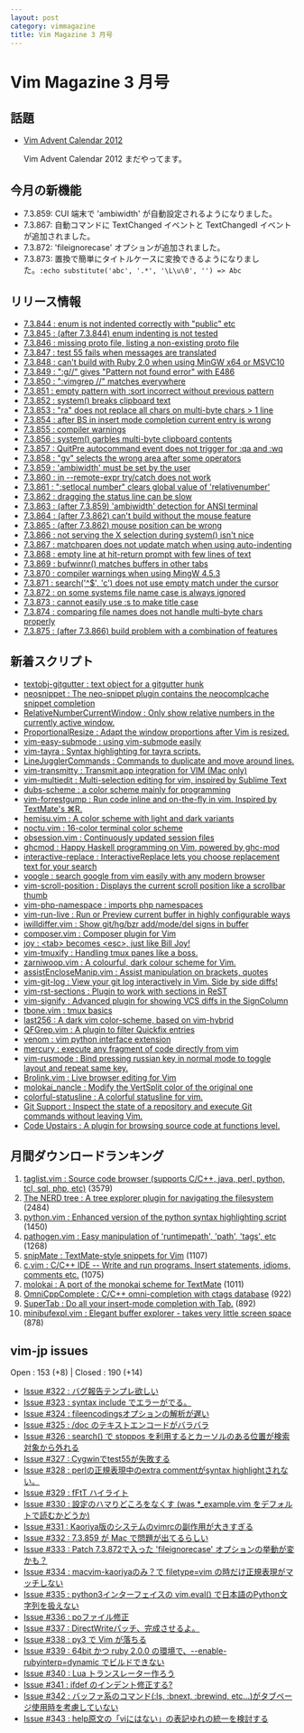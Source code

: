 ```yaml
---
layout: post
category: vimmagazine
title: Vim Magazine 3 月号
---
```


# Vim Magazine 3 月号

## 話題

- [Vim Advent Calendar 2012](http://atnd.org/events/33746)

  Vim Advent Calendar 2012 まだやってます。


## 今月の新機能

- 7.3.859: CUI 端末で 'ambiwidth' が自動設定されるようになりました。
- 7.3.867: 自動コマンドに TextChanged イベントと TextChangedI イベントが追加されました。
- 7.3.872: 'fileignorecase' オプションが追加されました。
- 7.3.873: 置換で簡単にタイトルケースに変換できるようになりました。`:echo substitute('abc', '.*', '\L\u\0', '') => Abc`

## リリース情報

- [7.3.844 : enum is not indented correctly with "public" etc](http://code.google.com/p/vim/source/detail?r=eccc0e8a82fb632efdfa600db3f65f4ed3dff01b)
- [7.3.845 : (after 7.3.844) enum indenting is not tested](http://code.google.com/p/vim/source/detail?r=171234e02b1e74a2482003d56e7110d37fb4a62b)
- [7.3.846 : missing proto file, listing a non-existing proto file](http://code.google.com/p/vim/source/detail?r=b06bb07d906be3be689f90399effd2b3b2ac2ee3)
- [7.3.847 : test 55 fails when messages are translated](http://code.google.com/p/vim/source/detail?r=4dd43d6b3df705a513be75db8a1b50a83f72088d)
- [7.3.848 : can't build with Ruby 2.0 when using MinGW x64 or MSVC10](http://code.google.com/p/vim/source/detail?r=e49b80f267dc3cde78de78026368dec3a20520f2)
- [7.3.849 : ":g//" gives "Pattern not found error" with E486](http://code.google.com/p/vim/source/detail?r=dc77c2a14a05810bda7e53373d76b7f41341f44d)
- [7.3.850 : ":vimgrep //" matches everywhere](http://code.google.com/p/vim/source/detail?r=07fef68eb0188adb3d750b92b78059cf41fc8c7c)
- [7.3.851 : empty pattern with :sort incorrect without previous pattern](http://code.google.com/p/vim/source/detail?r=dd669f296568a7525e02ab54b615bde20d37c466)
- [7.3.852 : system() breaks clipboard text](http://code.google.com/p/vim/source/detail?r=3fd805ca2a6a6ef231f111c6a7b3cd512abaf537)
- [7.3.853 : "ra" does not replace all chars on multi-byte chars > 1 line](http://code.google.com/p/vim/source/detail?r=eea32254940fb4cd61339650e10a808f4e702e62)
- [7.3.854 : after BS in insert mode completion current entry is wrong](http://code.google.com/p/vim/source/detail?r=14cdb6e4d5b88aaaf7e33eaee87efec5b1c1ebf5)
- [7.3.855 : compiler warnings](http://code.google.com/p/vim/source/detail?r=6604853dd8227c7983dc1b10f804f6aa4b28578f)
- [7.3.856 : system() garbles multi-byte clipboard contents](http://code.google.com/p/vim/source/detail?r=fb533fb6c015f40a3b1301c0c876c35665b0d6ef)
- [7.3.857 : QuitPre autocommand event does not trigger for :qa and :wq](http://code.google.com/p/vim/source/detail?r=4905e038b1057e133d0e72c48cf88580cdedf26b)
- [7.3.858 : "gv" selects the wrong area after some operators](http://code.google.com/p/vim/source/detail?r=0a3fab86f34d6bab27e0be69db4f39ffb664557a)
- [7.3.859 : 'ambiwidth' must be set by the user](http://code.google.com/p/vim/source/detail?r=ecf21be84def6033137d168e0a66500c29aeffec)
- [7.3.860 : in --remote-expr try/catch does not work](http://code.google.com/p/vim/source/detail?r=6ce32844727d8d04e8dc91310d0a4118d81aa161)
- [7.3.861 : ":setlocal number" clears global value of 'relativenumber'](http://code.google.com/p/vim/source/detail?r=6fe728bf165e9b6974ef47e86d98b0eb14ce21f3)
- [7.3.862 : dragging the status line can be slow](http://code.google.com/p/vim/source/detail?r=dd4f3ceb5d86f8367d4cfd6fdc898e493c6d0aad)
- [7.3.863 : (after 7.3.859) 'ambiwidth' detection for ANSI terminal](http://code.google.com/p/vim/source/detail?r=5c0652f455c9f2ae72790a782fe5b5fd1a0e857c)
- [7.3.864 : (after 7.3.862) can't build without the mouse feature](http://code.google.com/p/vim/source/detail?r=a82ef37d38c09523bab204253b52e177dbbc0581)
- [7.3.865 : (after 7.3.862) mouse position can be wrong](http://code.google.com/p/vim/source/detail?r=94342b0605fb9111b7fd4a45a8bbc72992c4c255)
- [7.3.866 : not serving the X selection during system() isn't nice](http://code.google.com/p/vim/source/detail?r=90d72df431e54d677f03171cbe558434029c027e)
- [7.3.867 : matchparen does not update match when using auto-indenting](http://code.google.com/p/vim/source/detail?r=0fcb050fd79d84ed190452e6387e42d320678fec)
- [7.3.868 : empty line at hit-return prompt with few lines of text](http://code.google.com/p/vim/source/detail?r=b31989e2b05832d432557a32ed8901dce237dec2)
- [7.3.869 : bufwinnr() matches buffers in other tabs](http://code.google.com/p/vim/source/detail?r=23ce9a61bdc2a35892ec4e4fa22e8964d60dc6cd)
- [7.3.870 : compiler warnings when using MingW 4.5.3](http://code.google.com/p/vim/source/detail?r=26e59a39fdd965ffe83bd654b705540551c8e0c8)
- [7.3.871 : search('\^$', 'c') does not use empty match under the cursor](http://code.google.com/p/vim/source/detail?r=d52c45b35fb0c3b77bbace6cec3deda8100fbb7a)
- [7.3.872 : on some systems file name case is always ignored](http://code.google.com/p/vim/source/detail?r=edd0bc1f26bd019cfd328a0dc2c9a854607e4a41)
- [7.3.873 : cannot easily use :s to make title case](http://code.google.com/p/vim/source/detail?r=7faeece39228fde0ac5c26a362a223d0dbe9bba5)
- [7.3.874 : comparing file names does not handle multi-byte chars properly](http://code.google.com/p/vim/source/detail?r=4d0b39bcec207130e483ffa66b6f51f999d8e95b)
- [7.3.875 : (after 7.3.866) build problem with a combination of features](http://code.google.com/p/vim/source/detail?r=beab15a2ef147b880bf7b5add269142b9af58317)

## 新着スクリプト

- [textobj-gitgutter : text object for a gitgutter hunk](http://www.vim.org/scripts/script.php?script_id=4458)
- [neosnippet : The neo-snippet plugin contains the neocomplcache snippet completion](http://www.vim.org/scripts/script.php?script_id=4459)
- [RelativeNumberCurrentWindow : Only show relative numbers in the currently active window.](http://www.vim.org/scripts/script.php?script_id=4461)
- [ProportionalResize : Adapt the window proportions after Vim is resized.](http://www.vim.org/scripts/script.php?script_id=4462)
- [vim-easy-submode : using vim-submode easily](http://www.vim.org/scripts/script.php?script_id=4463)
- [vim-tayra : Syntax highlighting for tayra scripts.](http://www.vim.org/scripts/script.php?script_id=4464)
- [LineJugglerCommands : Commands to duplicate and move around lines.](http://www.vim.org/scripts/script.php?script_id=4465)
- [vim-transmitty : Transmit.app integration for VIM (Mac only)](http://www.vim.org/scripts/script.php?script_id=4466)
- [vim-multiedit : Multi-selection editing for vim, inspired by Sublime Text](http://www.vim.org/scripts/script.php?script_id=4467)
- [dubs-scheme : a color scheme mainly for programming](http://www.vim.org/scripts/script.php?script_id=4468)
- [vim-forrestgump : Run code inline and on-the-fly in vim. Inspired by TextMate's ⌘R.](http://www.vim.org/scripts/script.php?script_id=4469)
- [hemisu.vim : A color scheme with light and dark variants](http://www.vim.org/scripts/script.php?script_id=4470)
- [noctu.vim : 16-color terminal color scheme](http://www.vim.org/scripts/script.php?script_id=4471)
- [obsession.vim : Continuously updated session files](http://www.vim.org/scripts/script.php?script_id=4472)
- [ghcmod : Happy Haskell programming on Vim, powered by ghc-mod](http://www.vim.org/scripts/script.php?script_id=4473)
- [interactive-replace : InteractiveReplace lets you choose replacement text for your search](http://www.vim.org/scripts/script.php?script_id=4474)
- [voogle : search google from vim easily with any modern browser](http://www.vim.org/scripts/script.php?script_id=4475)
- [vim-scroll-position : Displays the current scroll position like a scrollbar thumb](http://www.vim.org/scripts/script.php?script_id=4476)
- [vim-php-namespace : imports php namespaces](http://www.vim.org/scripts/script.php?script_id=4477)
- [vim-run-live : Run or Preview current buffer in highly configurable ways](http://www.vim.org/scripts/script.php?script_id=4478)
- [iwilldiffer.vim : Show git/hg/bzr add/mode/del signs in buffer](http://www.vim.org/scripts/script.php?script_id=4479)
- [composer.vim : Composer plugin for Vim](http://www.vim.org/scripts/script.php?script_id=4480)
- [joy : \<tab> becomes \<esc>, just like Bill Joy!](http://www.vim.org/scripts/script.php?script_id=4481)
- [vim-tmuxify : Handling tmux panes like a boss.](http://www.vim.org/scripts/script.php?script_id=4482)
- [zarniwoop.vim : A colourful, dark colour scheme for Vim.](http://www.vim.org/scripts/script.php?script_id=4483)
- [assistEncloseManip.vim : Assist manipulation on brackets, quotes](http://www.vim.org/scripts/script.php?script_id=4484)
- [vim-git-log : View your git log interactively in Vim.  Side by side diffs!](http://www.vim.org/scripts/script.php?script_id=4485)
- [vim-rst-sections : Plugin to work with sections in ReST](http://www.vim.org/scripts/script.php?script_id=4486)
- [vim-signify : Advanced plugin for showing VCS diffs in the SignColumn](http://www.vim.org/scripts/script.php?script_id=4487)
- [tbone.vim : tmux basics](http://www.vim.org/scripts/script.php?script_id=4488)
- [last256 : A dark vim color-scheme, based on vim-hybrid](http://www.vim.org/scripts/script.php?script_id=4489)
- [QFGrep.vim : A plugin to filter Quickfix entries](http://www.vim.org/scripts/script.php?script_id=4490)
- [venom : vim python interface extension](http://www.vim.org/scripts/script.php?script_id=4491)
- [mercury : execute any fragment of code directly from vim](http://www.vim.org/scripts/script.php?script_id=4492)
- [vim-rusmode : Bind pressing russian key in normal mode to toggle layout and repeat same key.](http://www.vim.org/scripts/script.php?script_id=4493)
- [Brolink.vim : Live browser editing for Vim](http://www.vim.org/scripts/script.php?script_id=4494)
- [molokai\_nancle : Modify the VertSplit color of the original one](http://www.vim.org/scripts/script.php?script_id=4495)
- [colorful-statusline : A colorful statusline for vim.](http://www.vim.org/scripts/script.php?script_id=4496)
- [Git Support : Inspect the state of a repository and execute Git commands without leaving Vim.](http://www.vim.org/scripts/script.php?script_id=4497)
- [Code Upstairs : A plugin for browsing source code at functions level.](http://www.vim.org/scripts/script.php?script_id=4498)

## 月間ダウンロードランキング

1. [taglist.vim : Source code browser (supports C/C++, java, perl, python, tcl, sql, php, etc)](http://www.vim.org/scripts/script.php?script_id=273) (3579)
2. [The NERD tree : A tree explorer plugin for navigating the filesystem](http://www.vim.org/scripts/script.php?script_id=1658) (2484)
3. [python.vim : Enhanced version of the python syntax highlighting script](http://www.vim.org/scripts/script.php?script_id=790) (1450)
4. [pathogen.vim : Easy manipulation of 'runtimepath', 'path', 'tags', etc](http://www.vim.org/scripts/script.php?script_id=2332) (1268)
5. [snipMate : TextMate-style snippets for Vim](http://www.vim.org/scripts/script.php?script_id=2540) (1107)
6. [c.vim : C/C++ IDE --  Write and run programs. Insert statements, idioms, comments etc.](http://www.vim.org/scripts/script.php?script_id=213) (1075)
7. [molokai : A port of the monokai scheme for TextMate](http://www.vim.org/scripts/script.php?script_id=2340) (1011)
8. [OmniCppComplete : C/C++ omni-completion with ctags database](http://www.vim.org/scripts/script.php?script_id=1520) (922)
9. [SuperTab : Do all your insert-mode completion with Tab.](http://www.vim.org/scripts/script.php?script_id=1643) (892)
10. [minibufexpl.vim : Elegant buffer explorer - takes very little screen space](http://www.vim.org/scripts/script.php?script_id=159) (878)

## vim-jp issues

Open : 153 (+8) | Closed : 190 (+14)

- [Issue #322 : バグ報告テンプレ欲しい](https://github.com/vim-jp/issues/issues/322)
- [Issue #323 : syntax include でエラーがでる。](https://github.com/vim-jp/issues/issues/323)
- [Issue #324 : fileencodingsオプションの解析が遅い](https://github.com/vim-jp/issues/issues/324)
- [Issue #325 : /doc のテキストエンコードがバラバラ](https://github.com/vim-jp/issues/issues/325)
- [Issue #326 : search() で stoppos を利用するとカーソルのある位置が検索対象から外れる](https://github.com/vim-jp/issues/issues/326)
- [Issue #327 : Cygwinでtest55が失敗する](https://github.com/vim-jp/issues/issues/327)
- [Issue #328 : perlの正規表現中のextra commentがsyntax highlightされない。](https://github.com/vim-jp/issues/issues/328)
- [Issue #329 : fFtT ハイライト](https://github.com/vim-jp/issues/issues/329)
- [Issue #330 : 設定のハマりどころをなくす (was \*\_example.vim をデフォルトで読むかどうか)](https://github.com/vim-jp/issues/issues/330)
- [Issue #331 : Kaoriya版のシステムのvimrcの副作用が大きすぎる](https://github.com/vim-jp/issues/issues/331)
- [Issue #332 : 7.3.859 が Mac で問題が出てるらしい](https://github.com/vim-jp/issues/issues/332)
- [Issue #333 : Patch 7.3.872で入った 'fileignorecase' オプションの挙動が変かも？](https://github.com/vim-jp/issues/issues/333)
- [Issue #334 : macvim-kaoriyaのみ？で filetype=vim の時だけ正規表現がマッチしない](https://github.com/vim-jp/issues/issues/334)
- [Issue #335 : python3インターフェイスの vim.eval() で日本語のPython文字列を扱えない](https://github.com/vim-jp/issues/issues/335)
- [Issue #336 : poファイル修正](https://github.com/vim-jp/issues/issues/336)
- [Issue #337 : DirectWriteパッチ、完成させるよ。](https://github.com/vim-jp/issues/issues/337)
- [Issue #338 : py3 で Vim が落ちる](https://github.com/vim-jp/issues/issues/338)
- [Issue #339 : 64bit かつ ruby 2.0.0 の環境で、--enable-rubyinterp=dynamic でビルドできない](https://github.com/vim-jp/issues/issues/339)
- [Issue #340 : Lua トランスレーター作ろう](https://github.com/vim-jp/issues/issues/340)
- [Issue #341 : ifdef のインデント修正する?](https://github.com/vim-jp/issues/issues/341)
- [Issue #342 : バッファ系のコマンド(:ls, :bnext, :brewind, etc...)がタブページ使用時を考慮していない](https://github.com/vim-jp/issues/issues/342)
- [Issue #343 : help原文の「viにはない」の表記ゆれの統一を検討する](https://github.com/vim-jp/issues/issues/343)

